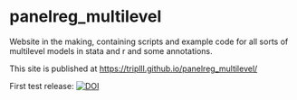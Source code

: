 # panelreg_multilevel 
Website in the making, containing scripts and example code for all sorts of multilevel models in stata and r and some annotations.

This site is published at https://triplll.github.io/panelreg_multilevel/

First test release:
[![DOI](https://zenodo.org/badge/127396545.svg)](https://zenodo.org/badge/latestdoi/127396545)




